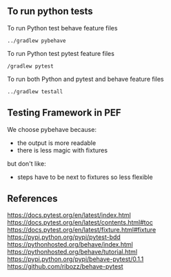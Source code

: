 
## To run python tests
To run Python test behave feature files
```
../gradlew pybehave
```
To run Python test pytest feature files
```
/gradlew pytest
```
To run both Python and pytest and behave feature files
```
../gradlew testall
```

## Testing Framework in PEF
We choose pybehave because:
* the output is more readable
* there is less magic with fixtures

but don't like:
* steps have to be next to fixtures so less flexible

## References
https://docs.pytest.org/en/latest/index.html
https://docs.pytest.org/en/latest/contents.html#toc
https://docs.pytest.org/en/latest/fixture.html#fixture
https://pypi.python.org/pypi/pytest-bdd
https://pythonhosted.org/behave/index.html
https://pythonhosted.org/behave/tutorial.html
https://pypi.python.org/pypi/behave-pytest/0.1.1
https://github.com/ribozz/behave-pytest
